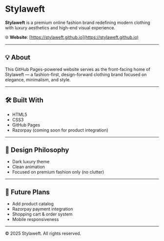 # Stylaweft

**Stylaweft** is a premium online fashion brand redefining modern clothing with luxury aesthetics and high-end visual experience.

🌐 **Website**: [https://stylaweft.github.io](https://stylaweft.github.io)

---

## 💡 About

This GitHub Pages-powered website serves as the front-facing home of Stylaweft — a fashion-first, design-forward clothing brand focused on elegance, minimalism, and style.

---

## 🛠 Built With

- HTML5
- CSS3
- GitHub Pages
- Razorpay (coming soon for product integration)

---

## 🎨 Design Philosophy

- Dark luxury theme
- Clean animation
- Focused on premium fashion only (no clutter)

---

## 🚀 Future Plans

- Add product catalog
- Razorpay payment integration
- Shopping cart & order system
- Mobile responsiveness

---

© 2025 Stylaweft. All rights reserved.